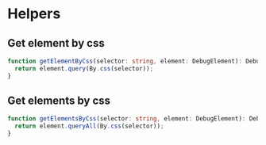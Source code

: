 # Helpers

## Get element by css

```ts
function getElementByCss(selector: string, element: DebugElement): DebugElement {
  return element.query(By.css(selector));
}
```

## Get elements by css

```ts
function getElementsByCss(selector: string, element: DebugElement): DebugElement[] {
  return element.queryAll(By.css(selector));
}
```

